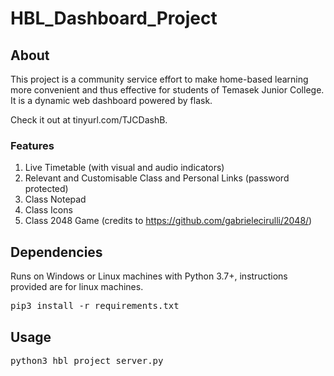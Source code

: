 # HBL_Dashboard_Project

## About
This project is a community service effort to make home-based learning more convenient and thus effective for students of Temasek Junior College. It is a dynamic web dashboard powered by flask.

Check it out at tinyurl.com/TJCDashB.

### Features
1. Live Timetable (with visual and audio indicators)
2. Relevant and Customisable Class and Personal Links (password protected)
3. Class Notepad
4. Class Icons
5. Class 2048 Game (credits to https://github.com/gabrielecirulli/2048/)

## Dependencies
Runs on Windows or Linux machines with Python 3.7+, instructions provided are for linux machines.
<pre>pip3 install -r requirements.txt</pre>

## Usage
<pre>python3 hbl_project_server.py</pre>
